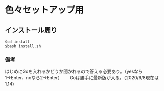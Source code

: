 # 色々セットアップ用

## インストール周り
```
$cd install
$bash install.sh
```

### 備考
はじめにGoを入れるかどうか聞かれるので答える必要あり。（yesなら1→Enter、noなら2→Enter）　　
Goは勝手に最新版が入る。（2020/6/8現在は1.14）